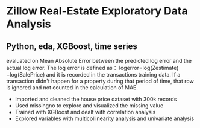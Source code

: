 # Zillow Real-Estate Exploratory Data Analysis
## Python, eda, XGBoost, time series

evaluated on Mean Absolute Error between the predicted log error and the actual log error. The log error is defined as：
logerror=log(Zestimate)−log(SalePrice)
and it is recorded in the transactions training data. If a transaction didn't happen for a property during that period of time, that row is ignored and not counted in the calculation of MAE.

- Imported and cleaned the house price dataset with 300k records
- Used missingno to explore and visualized the missing value 
- Trained with XGBoost and dealt with correlation analysis
- Explored variables with multicollinearity analysis and univariate analysis

